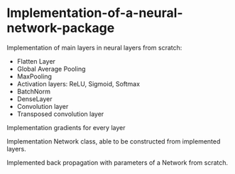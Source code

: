 # Implementation-of-a-neural-network-package

Implementation of main layers in neural layers from scratch:
- Flatten Layer
- Global Average Pooling
- MaxPooling
- Activation layers: ReLU, Sigmoid, Softmax
- BatchNorm
- DenseLayer
- Convolution layer
- Transposed convolution layer

Implementation gradients for every layer

Implementation Network class, able to be constructed from implemented layers.

Implemented back propagation with parameters of a Network from scratch.

